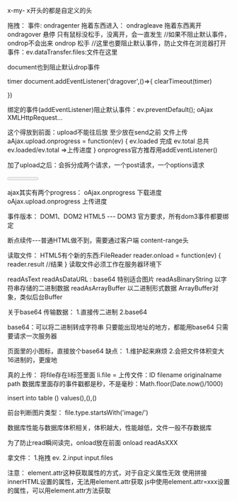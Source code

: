 x-my-
x开头的都是自定义的头

拖拽：
事件:
ondragenter   拖着东西进入：
ondragleave   拖着东西离开
ondragover    悬停  只有鼠标没松手，没离开，会一直发生   //如果不阻止默认事件，ondrop不会出来
ondrop        松手   //这里也要阻止默认事件，防止文件在浏览器打开  事件：ev.dataTransfer.files:文件在这里

document也到阻止默认drop事件

timer
document.addEventListener('dragover',()=>{
    clearTimeout(timer)
    
})



绑定的事件(addEventListener)阻止默认事件：ev.preventDefault();
oAjax XMLHttpRequest...

这个得放到前面：upload不能往后放  至少放在send之前
文件上传 aAjax.upload.onprogress = function(ev) {
    ev.loaded    完成
    ev.total   总共
    ev.loaded/ev.total    =>上传进度
}
onprogress官方推荐用addEventListener()

加了upload之后：会拆分成两个请求，一个post请求，一个options请求

<meter>  value min max width  就是一个进度条 默认0-100   

ajax其实有两个progress：
oAjax.onprogress        下载进度
oAjax.upload.onprogress 上传进度

事件版本：
DOM1、DOM2
HTML5 --- DOM3
官方要求，所有dom3事件都要绑定


断点续传---普通HTML做不到，需要通过客户端  content-range头

读取文件：
HTML5有个新的东西:FileReader
reader.onload = function(ev) {
    reader.result   //结果
}
读取文件必须工作在服务器环境下

readAsText
readAsDataURL       :     base64  特别适合图片
readAsBinaryString   以字符串存储的二进制数据
readAsArrayBuffer    以二进制形式数据  ArrayBuffer对象，类似后台Buffer


关于base64
传输数据：
1.直接传二进制
2.base64

base64：可以将二进制转成字符串
只要能出现地址的地方，都能用base64
只需要请求一次服务器

页面里的小图标，直接放个base64
缺点：
1.维护起来麻烦
2.会把文件体积变大  16进制的，更废地


真的上传：
将file存在li标签里面 li.file = 
上传文件：ID filename originalname path
数据库里面存的事件戳都是秒，不是毫秒：Math.floor(Date.now()/1000)

insert into table () values(),(),()

前台判断图片类型：
file.type.startsWith('image/')

数据库性能与数据库体积相关，体积越大，性能越低，文件一般不存数据库

为了防止read瞬间读完，onload放在前面
onload
readAsXXX


拿文件：
1.拖拽    ev.
2.input   input.files


注意：
element.attr这种获取属性的方式，对于自定义属性无效
使用拼接innerHTML设置的属性，无法用element.attr获取
js中使用element.attr=xxx设置的属性，可以用element.attr方法获取



